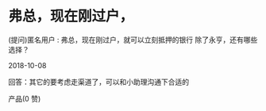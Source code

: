 # 弗总，现在刚过户，

(提问)匿名用户 : 弗总，现在刚过户，就可以立刻抵押的银行 除了永亨，还有哪些选择？

2018-10-08

回答：其它的要考虑走渠道了，可以和小助理沟通下合适的

产品(0 赞)